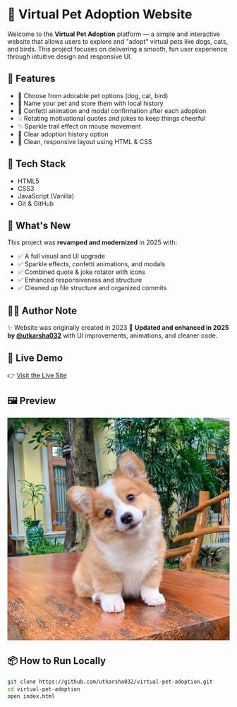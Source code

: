 # 🐾 Virtual Pet Adoption Website

Welcome to the **Virtual Pet Adoption** platform — a simple and interactive website that allows users to explore and "adopt" virtual pets like dogs, cats, and birds. This project focuses on delivering a smooth, fun user experience through intuitive design and responsive UI.

## 🌟 Features

- 🐶 Choose from adorable pet options (dog, cat, bird)
- 💬 Name your pet and store them with local history
- 🎉 Confetti animation and modal confirmation after each adoption
- 💡 Rotating motivational quotes and jokes to keep things cheerful
- ✨ Sparkle trail effect on mouse movement
- 🧹 Clear adoption history option
- 🎨 Clean, responsive layout using HTML & CSS

## 📁 Tech Stack

- HTML5
- CSS3
- JavaScript (Vanilla)
- Git & GitHub

## 📌 What's New

This project was **revamped and modernized** in 2025 with:

- ✅ A full visual and UI upgrade
- ✅ Sparkle effects, confetti animations, and modals
- ✅ Combined quote & joke rotator with icons
- ✅ Enhanced responsiveness and structure
- ✅ Cleaned up file structure and organized commits

## 👩‍💻 Author Note

✨ Website was originally created in 2023
🔁 **Updated and enhanced in 2025 by [@utkarsha032](https://github.com/utkarsha032)** with UI improvements, animations, and cleaner code.

## 🔗 Live Demo

👉 [Visit the Live Site](https://utkarsha032.github.io/virtual-pet-adoption/)

## 🖼️ Preview

![Dog Preview](dog-pet.png)

## 📦 How to Run Locally

```bash
git clone https://github.com/utkarsha032/virtual-pet-adoption.git
cd virtual-pet-adoption
open index.html
